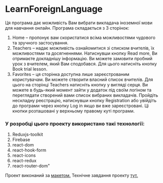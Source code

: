 # LearnForeignLanguage

Ця програма дає можливість Вам вибрати викладача іноземної мови для навчання онлайн.
Програма складається з 3 сторінок:
1. Home – пропонує вам скористатися всіма можливостями чудового та зручного застосування.
2. Teachers – надає можливість ознайомитися зі списком вчителів, їх можливостями та досягненнями. Натиснувши кнопку Read more, Ви отримаєте докладнішу інформацію. Ви можете замовити пробний урок з вчителем, який Вам сподобався. Для цього натисніть кнопку Book trial lesson.
3. Favorites – ця сторінка доступна лише зареєстрованим користувачам. Ви можете створити власний список вчителів. Для цього на сторінці Teachers натисніть кнопку у вигляді серця. Ви можете в будь-який момент зайти у додаток під своїм логіном та переглядати створений вами список вибраних викладачів.
Пройдіть нескладну реєстрацію, натиснувши кнопку Registration або увійдіть до програми через кнопку Log in якщо ви вже зареєстровані. Ці кнопки розташовані у верхньому правому куті програми.

### У розробці цього проекту використано такі технології:

1.	Reduxjs-toolkit
2.	Firebase
3.	react-dom
4.	react-hook-form
5.	react-icons
6.	react-redux
7.	react-router-dom"


Проект виконаний за [макетом.](https://www.figma.com/file/dewf5jVviSTuWMMyU3d8Mc/%D0%9F%D0%B5%D1%82-%D0%BF%D1%80%D0%BE%D1%94%D0%BA%D1%82-%D0%B4%D0%BB%D1%8F-%D0%9A%D0%A6?type=design&node-id=0-1&mode=design&t=jCmjSs9PeOjObYSc-0)
Технічне завдання проекту [тут.](https://docs.google.com/document/d/1ZB_MFgnnJj7t7OXtv5hESSwY6xRgVoACZKzgZczWc3Y/edit)


